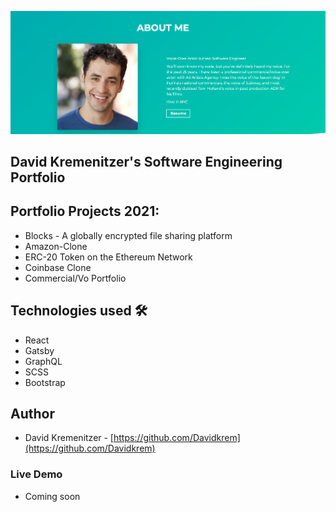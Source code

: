 ![Screenshot](KremAbout.png)

## David Kremenitzer's Software Engineering Portfolio

## Portfolio Projects 2021:
- Blocks - A globally encrypted file sharing platform
- Amazon-Clone
- ERC-20 Token on the Ethereum Network
- Coinbase Clone
- Commercial/Vo Portfolio


## Technologies used 🛠️
- React
- Gatsby
- GraphQL
- SCSS
- Bootstrap


## Author
- David Kremenitzer - [https://github.com/Davidkrem](https://github.com/Davidkrem)

### Live Demo
- Coming soon

